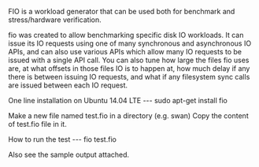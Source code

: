  FIO is a workload generator that can be used both for benchmark and stress/hardware verification.
 
 fio was created to allow benchmarking specific disk IO workloads. It can issue its IO requests using one of many synchronous and asynchronous IO APIs, and can also use various APIs which allow many IO requests to be issued with a single API call. You can also tune how large the files fio uses are, at what offsets in those files IO is to happen at, how much delay if any there is between issuing IO  requests, and what if any filesystem sync calls are issued between each IO request.
 
 
 One line installation on Ubuntu 14.04 LTE --- sudo apt-get install fio
 
 Make a new file named test.fio in a directory (e.g. swan)
 Copy the content of test.fio file in it.
 
 How to run the test --- fio test.fio
 
 Also see the sample output attached.
